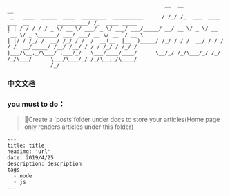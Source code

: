 ```
                                                   __  __                                        __
 _   ____  _____  ____  ________  __________      / /_/ /_  ___  ____ ___  __         __________/ /_  ____ _____
| | / / / / / _ \/ __ \/ ___/ _ \/ ___/ ___/_____/ __/ __ \/ _ \/ __ `__ \/ _ \______/ ___/ ___/ __ \/ __ `/ __ \
| |/ / /_/ /  __/ /_/ / /  /  __(__  |__  )_____/ /_/ / / /  __/ / / / / /  __/_____/ /__/ /__/ / / / /_/ / /_/ /
|___/\__,_/\___/ .___/_/   \___/____/____/      \__/_/ /_/\___/_/ /_/ /_/\___/      \___/\___/_/ /_/\__,_/\____/
              /_/
 ```
 ### [中文文档](./README-zh.md)

### you must to do：
> 📁Create a `posts'folder under docs to store your articles(Home page only renders articles under this folder)

```
---
title: title
headimg: 'url'
date: 2019/4/25
description: description
tags
  - node
  - js
---
```

